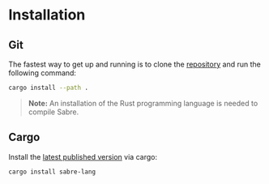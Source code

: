 # Installation

## Git

The fastest way to get up and running is to clone the [repository](https://git.sr.ht/~garritfra/sabre) and run the following command:

```sh
cargo install --path .
```

> **Note:** An installation of the Rust programming language is needed to compile Sabre.

## Cargo

Install the [latest published version](https://crates.io/crates/sabre-lang) via cargo:

```sh
cargo install sabre-lang
```
